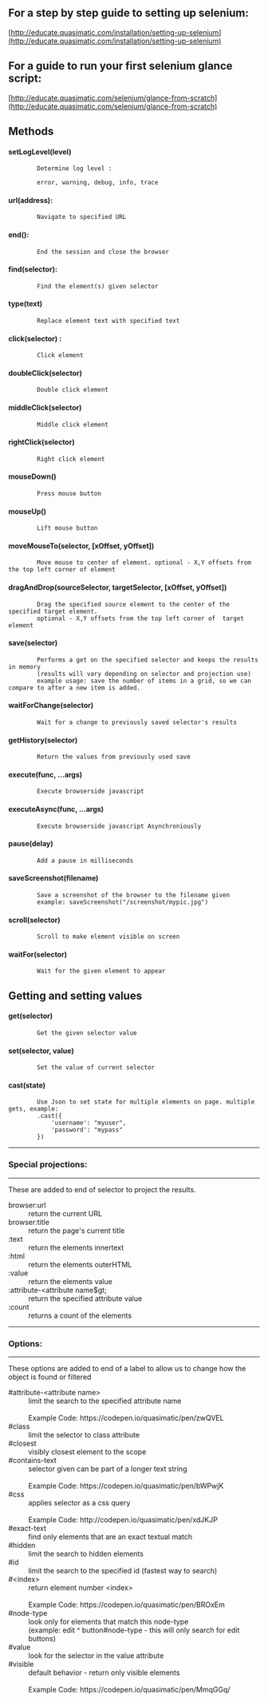 ## For a step by step guide to setting up selenium:

[http://educate.quasimatic.com/installation/setting-up-selenium](http://educate.quasimatic.com/installation/setting-up-selenium)

## For a guide to run your first selenium glance script:

[http://educate.quasimatic.com/selenium/glance-from-scratch](http://educate.quasimatic.com/selenium/glance-from-scratch)

##	Methods

####		setLogLevel(level)

			Determine log level :

			error, warning, debug, info, trace

####		url(address):

			Navigate to specified URL

####		end():

			End the session and close the browser

####		find(selector):

			Find the element(s) given selector

####		type(text)

			Replace element text with specified text

####		click(selector) :

			Click element

####		doubleClick(selector)

			Double click element

####		middleClick(selector) 

			Middle click element

####		rightClick(selector) 

			Right click element

####		mouseDown()

			Press mouse button

####		mouseUp()

			Lift mouse button
			

####		moveMouseTo(selector, [xOffset, yOffset]) 

			Move mouse to center of element. optional - X,Y offsets from the top left corner of element


####		dragAndDrop(sourceSelector, targetSelector, [xOffset, yOffset])
			
			Drag the specified source element to the center of the specified target element. 
            optional - X,Y offsets from the top left corner of  target element

####		save(selector)
			Performs a get on the specified selector and keeps the results in memory 
            (results will vary depending on selector and projection use)
			example usage: save the number of items in a grid, so we can compare to after a new item is added.

####		waitForChange(selector) 
			Wait for a change to previously saved selector's results 
			
####		getHistory(selector) 
			Return the values from previously used save

####		execute(func, ...args) 
			Execute browserside javascript

####		executeAsync(func, ...args)
			Execute browserside javascript Asynchroniously 

####		pause(delay)
			Add a pause in milliseconds

####		saveScreenshot(filename)
			Save a screenshot of the browser to the filename given
			example: saveScreenshot("/screenshot/mypic.jpg")

####		scroll(selector)
			Scroll to make element visible on screen

####		waitFor(selector) 
			Wait for the given element to appear
			
##	Getting and setting values
				
####		get(selector)
			Get the given selector value

####		set(selector, value) 
			Set the value of current selector
			
####		cast(state)

			Use Json to set state for multiple elements on page. multiple gets, example:
			.cast({
				'username': "myuser",
				'password': "mypass"
			})
		
------------------------
### Special projections: 
------------------------

These are added to end of selector to project the results.

<dl>
<dt>browser:url</dt>
<dd>return the current URL</dd>
<dt>browser:title</dt>
<dd>return the page's current title</dd>
<dt>:text</dt>
<dd>return the elements innertext</dd>
<dt>:html</dt>
<dd>return the elements outerHTML</dd>
<dt>:value</dt>
<dd>return the elements value</dd>
<dt>:attribute-&lt;attribute name$gt;</dt>
<dd>return the specified attribute value</dd>
<dt>:count</dt>
<dd>returns a count of the elements </dd>
</dl>		

------------
### Options:
------------

These options are added to end of a label to allow us to change how the object is found or filtered


<dl>
  <dt>#attribute-&lt;attribute name&gt;</dt>
  <dd>limit the search to the specified attribute name<br><br>
  Example Code: https://codepen.io/quasimatic/pen/zwQVEL
  </dd>
  <dt>#class</dt>
  <dd>limit the selector to class attribute</dd>
  <dt>#closest</dt>
  <dd>visibly closest element to the scope</dd>
  <dt>#contains-text</dt>
  <dd>selector given can be part of a longer text string<br><br>
  Example Code: https://codepen.io/quasimatic/pen/bWPwjK
  </dd>
  <dt>#css</dt>
  <dd>applies selector as a css query<br><br>
  Example Code: http://codepen.io/quasimatic/pen/xdJKJP
  </dd>
  <dt>#exact-text</dt>
  <dd>find only elements that are an exact textual match</dd>
  <dt>#hidden</dt>
  <dd>limit the search to hidden elements</dd>
  <dt>#id</dt>
  <dd>limit the search to the specified id (fastest way to search)</dd>
  <dt>#&lt;index&gt;</dt>
  <dd>return element number &lt;index&gt;<br><br>
  Example Code: https://codepen.io/quasimatic/pen/BROxEm
  </dd>
  <dt>#node-type</dt>
  <dd>look only for elements that match this node-type<br>
      (example: edit ^ button#node-type - this will only search for edit buttons)
  </dd>
  <dt>#value</dt>
  <dd>look for the selector in the value attribute</dd>
  <dt>#visible</dt>
  <dd>default behavior - return only visible elements<br><br>
  Example Code: https://codepen.io/quasimatic/pen/MmqGGq/
  </dd>
</dl>

